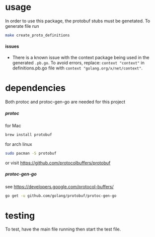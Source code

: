 # usage
In order to use this package, the protobuf stubs must be genetated. To generate file run
```sh
make create_proto_definitions
```
#### issues
- There is a known issue with the context package being used in the generated ```.pb.go```. To avoid errors, replace:
```context "context"``` in definitions.pb.go file with ```context "golang.org/x/net/context"```.
# dependencies
Both protoc and protoc-gen-go are needed for this project
##### protoc
for Mac
```sh
brew install protobuf
```
for arch linux 
```sh
sudo pacman -S protobuf
```
or visit https://github.com/protocolbuffers/protobuf
##### protoc-gen-go
see	https://developers.google.com/protocol-buffers/
```sh
go get -u github.com/golang/protobuf/protoc-gen-go
```
# testing
To test, have the main file running then start the test file.